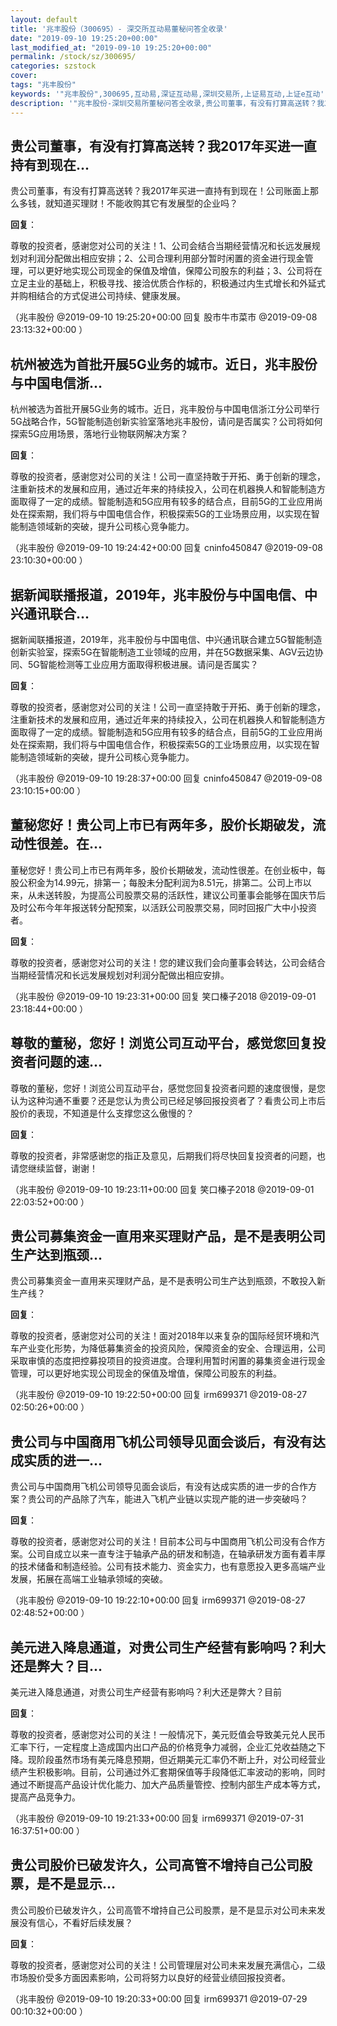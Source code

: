 ```yaml
---
layout: default
title: '兆丰股份（300695）- 深交所互动易董秘问答全收录'
date: "2019-09-10 19:25:20+00:00"
last_modified_at: "2019-09-10 19:25:20+00:00"
permalink: /stock/sz/300695/
categories: szstock
cover: 
tags: "兆丰股份"
keywords: '"兆丰股份",300695,互动易,深证互动易,深圳交易所,上证易互动,上证e互动'
description: '"兆丰股份-深圳交易所董秘问答全收录,贵公司董事，有没有打算高送转？我2017年买进一直持有到现在！公司账面上那么多钱，就知道买理财！不能收购其它有发展型的企业吗？"'
---
```


## 贵公司董事，有没有打算高送转？我2017年买进一直持有到现在...

贵公司董事，有没有打算高送转？我2017年买进一直持有到现在！公司账面上那么多钱，就知道买理财！不能收购其它有发展型的企业吗？

**回复**：

尊敬的投资者，感谢您对公司的关注！1、公司会结合当期经营情况和长远发展规划对利润分配做出相应安排；2、公司合理利用部分暂时闲置的资金进行现金管理，可以更好地实现公司现金的保值及增值，保障公司股东的利益；3、公司将在立足主业的基础上，积极寻找、接洽优质合作标的，积极通过内生式增长和外延式并购相结合的方式促进公司持续、健康发展。 

（兆丰股份  @2019-09-10 19:25:20+00:00 回复 股市牛市菜市  @2019-09-08 23:13:32+00:00 ）

## 杭州被选为首批开展5G业务的城市。近日，兆丰股份与中国电信浙...

杭州被选为首批开展5G业务的城市。近日，兆丰股份与中国电信浙江分公司举行5G战略合作，5G智能制造创新实验室落地兆丰股份，请问是否属实？公司将如何探索5G应用场景，落地行业物联网解决方案？

**回复**：

尊敬的投资者，感谢您对公司的关注！公司一直坚持敢于开拓、勇于创新的理念，注重新技术的发展和应用，通过近年来的持续投入，公司在机器换人和智能制造方面取得了一定的成绩。智能制造和5G应用有较多的结合点，目前5G的工业应用尚处在探索期，我们将与中国电信合作，积极探索5G的工业场景应用，以实现在智能制造领域新的突破，提升公司核心竞争能力。 

（兆丰股份  @2019-09-10 19:24:42+00:00 回复 cninfo450847  @2019-09-08 23:10:30+00:00 ）

## 据新闻联播报道，2019年，兆丰股份与中国电信、中兴通讯联合...

据新闻联播报道，2019年，兆丰股份与中国电信、中兴通讯联合建立5G智能制造创新实验室，探索5G在智能制造工业领域的应用，并在5G数据采集、AGV云边协同、5G智能检测等工业应用方面取得积极进展。请问是否属实？

**回复**：

尊敬的投资者，感谢您对公司的关注！公司一直坚持敢于开拓、勇于创新的理念，注重新技术的发展和应用，通过近年来的持续投入，公司在机器换人和智能制造方面取得了一定的成绩。智能制造和5G应用有较多的结合点，目前5G的工业应用尚处在探索期，我们将与中国电信合作，积极探索5G的工业场景应用，以实现在智能制造领域新的突破，提升公司核心竞争能力。 

（兆丰股份  @2019-09-10 19:28:37+00:00 回复 cninfo450847  @2019-09-08 23:10:15+00:00 ）

## 董秘您好！贵公司上市已有两年多，股价长期破发，流动性很差。在...

董秘您好！贵公司上市已有两年多，股价长期破发，流动性很差。在创业板中，每股公积金为14.99元，排第一；每股未分配利润为8.51元，排第二。公司上市以来，从未送转股，为提高公司股票交易的活跃性，建议公司董事会能够在国庆节后及时公布今年年报送转分配预案，以活跃公司股票交易，同时回报广大中小投资者。

**回复**：

尊敬的投资者，感谢您对公司的关注！您的建议我们会向董事会转达，公司会结合当期经营情况和长远发展规划对利润分配做出相应安排。 

（兆丰股份  @2019-09-10 19:23:31+00:00 回复 笑口榛子2018  @2019-09-01 23:18:44+00:00 ）

## 尊敬的董秘，您好！浏览公司互动平台，感觉您回复投资者问题的速...

尊敬的董秘，您好！浏览公司互动平台，感觉您回复投资者问题的速度很慢，是您认为这种沟通不重要？还是您认为贵公司已经足够回报投资者了？看贵公司上市后股价的表现，不知道是什么支撑您这么傲慢的？

**回复**：

尊敬的投资者，非常感谢您的指正及意见，后期我们将尽快回复投资者的问题，也请您继续监督，谢谢！ 

（兆丰股份  @2019-09-10 19:23:11+00:00 回复 笑口榛子2018  @2019-09-01 22:03:52+00:00 ）

## 贵公司募集资金一直用来买理财产品，是不是表明公司生产达到瓶颈...

贵公司募集资金一直用来买理财产品，是不是表明公司生产达到瓶颈，不敢投入新生产线？

**回复**：

尊敬的投资者，感谢您对公司的关注！面对2018年以来复杂的国际经贸环境和汽车产业变化形势，为降低募集资金的投资风险，保障资金的安全、合理运用，公司采取审慎的态度把控募投项目的投资进度。合理利用暂时闲置的募集资金进行现金管理，可以更好地实现公司现金的保值及增值，保障公司股东的利益。 

（兆丰股份  @2019-09-10 19:22:50+00:00 回复 irm699371  @2019-08-27 02:50:26+00:00 ）

## 贵公司与中国商用飞机公司领导见面会谈后，有没有达成实质的进一...

贵公司与中国商用飞机公司领导见面会谈后，有没有达成实质的进一步的合作方案？贵公司的产品除了汽车，能进入飞机产业链以实现产能的进一步突破吗？

**回复**：

尊敬的投资者，感谢您对公司的关注！目前本公司与中国商用飞机公司没有合作方案。公司自成立以来一直专注于轴承产品的研发和制造，在轴承研发方面有着丰厚的技术储备和制造经验。公司有技术能力、资金实力，也有意愿投入更多高端产业发展，拓展在高端工业轴承领域的突破。 

（兆丰股份  @2019-09-10 19:22:10+00:00 回复 irm699371  @2019-08-27 02:48:52+00:00 ）

## 美元进入降息通道，对贵公司生产经营有影响吗？利大还是弊大？目...

美元进入降息通道，对贵公司生产经营有影响吗？利大还是弊大？目前

**回复**：

尊敬的投资者，感谢您对公司的关注！一般情况下，美元贬值会导致美元兑人民币汇率下行，一定程度上造成国内出口产品的价格竞争力减弱，企业汇兑收益随之下降。现阶段虽然市场有美元降息预期，但近期美元汇率仍不断上升，对公司经营业绩产生积极影响。目前，公司通过外汇套期保值等手段降低汇率波动的影响，同时通过不断提高产品设计优化能力、加大产品质量管控、控制内部生产成本等方式，提高产品竞争力。 

（兆丰股份  @2019-09-10 19:21:33+00:00 回复 irm699371  @2019-07-31 16:37:51+00:00 ）

## 贵公司股价已破发许久，公司高管不增持自己公司股票，是不是显示...

贵公司股价已破发许久，公司高管不增持自己公司股票，是不是显示对公司未来发展没有信心，不看好后续发展？

**回复**：

尊敬的投资者，感谢您对公司的关注！公司管理层对公司未来发展充满信心，二级市场股价受多方面因素影响，公司将努力以良好的经营业绩回报投资者。 

（兆丰股份  @2019-09-10 19:20:33+00:00 回复 irm699371  @2019-07-29 00:10:32+00:00 ）

